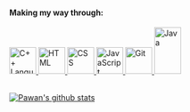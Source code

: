 <h4> Making my way through: </h4>
<p>
<a href="https://github.com/chintan2212">
<a href="https://github.com/chintan2212">
<img src="https://raw.githubusercontent.com/isocpp/logos/master/cpp_logo.png" alt="C++ Language" width="48" height="48"/>
</a>
<a href="https://github.com/chintan2212">
<a href="https://github.com/chintan2212">
<img src="https://raw.githubusercontent.com/gist/rugvedkoshiya/1e72f4d6f832889fa45c9db52c7c6525/raw/9d7d33b2434d82dfe5e7749de93758cce3d485f9/html_48.svg" alt="HTML" width="48" height="48"/>
 </a>
<a href="https://github.com/chintan2212">
<a href="https://github.com/chintan2212">
<img src="https://raw.githubusercontent.com/gist/rugvedkoshiya/1e72f4d6f832889fa45c9db52c7c6525/raw/9d7d33b2434d82dfe5e7749de93758cce3d485f9/css_48.svg" alt="CSS" width="48" height="48"/>
 </a>
<a href="https://github.com/chintan2212">
<a href="https://github.com/chintan2212">
<img src="https://raw.githubusercontent.com/gist/rugvedkoshiya/1e72f4d6f832889fa45c9db52c7c6525/raw/9d7d33b2434d82dfe5e7749de93758cce3d485f9/javascript_48.svg" alt="JavaScript" width="48" height="48"/>
 </a>
<a href="https://github.com/chintan2212">
<a href="https://github.com/chintan2212">
<img src="https://raw.githubusercontent.com/gist/rugvedkoshiya/1e72f4d6f832889fa45c9db52c7c6525/raw/9d7d33b2434d82dfe5e7749de93758cce3d485f9/git_48.svg" alt="Git" width="48" height="48"/>
 </a>
<a href="https://github.com/chintan2212">
<a href="https://github.com/chintan2212">
</a>
<a href="https://github.com/chintan2212">
<a href="https://github.com/chintan2212">
<img src="https://camo.githubusercontent.com/651195b8c66a9dd22316e672992077dbcecea4ca904b45a6681558ebc0ecc517/68747470733a2f2f75706c6f61642e77696b696d656469612e6f72672f77696b6970656469612f656e2f7468756d622f332f33302f4a6176615f70726f6772616d6d696e675f6c616e67756167655f6c6f676f2e7376672f33303070782d4a6176615f70726f6772616d6d696e675f6c616e67756167655f6c6f676f2e7376672e706e67" alt="Java" width="48" height="84"/>
</a>
</p>  
</a>
<br>
<a href="https://github.com/chintan2212">
<a href="https://github.com/chintan2212">
 <img align="center" src="https://github-readme-stats.vercel.app/api?username=chintan2212&show_icons=true&theme=dark&line_height=27" alt="Pawan's github stats"/>
</a>
